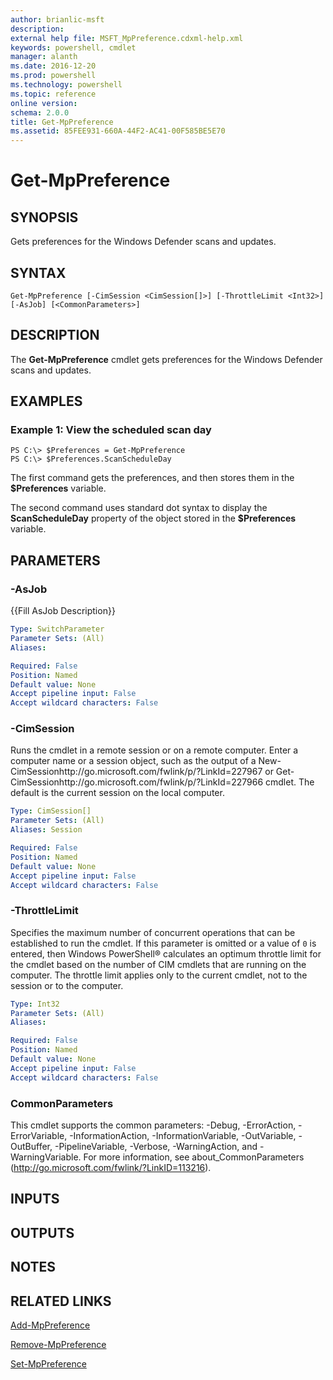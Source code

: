```yaml
---
author: brianlic-msft
description: 
external help file: MSFT_MpPreference.cdxml-help.xml
keywords: powershell, cmdlet
manager: alanth
ms.date: 2016-12-20
ms.prod: powershell
ms.technology: powershell
ms.topic: reference
online version: 
schema: 2.0.0
title: Get-MpPreference
ms.assetid: 85FEE931-660A-44F2-AC41-00F585BE5E70
---
```


# Get-MpPreference

## SYNOPSIS
Gets preferences for the Windows Defender scans and updates.

## SYNTAX

```
Get-MpPreference [-CimSession <CimSession[]>] [-ThrottleLimit <Int32>] [-AsJob] [<CommonParameters>]
```

## DESCRIPTION
The **Get-MpPreference** cmdlet gets preferences for the Windows Defender scans and updates.

## EXAMPLES

### Example 1: View the scheduled scan day
```
PS C:\> $Preferences = Get-MpPreference
PS C:\> $Preferences.ScanScheduleDay
```

The first command gets the preferences, and then stores them in the **$Preferences** variable.

The second command uses standard dot syntax to display the **ScanScheduleDay** property of the object stored in the **$Preferences** variable.

## PARAMETERS

### -AsJob
{{Fill AsJob Description}}

```yaml
Type: SwitchParameter
Parameter Sets: (All)
Aliases: 

Required: False
Position: Named
Default value: None
Accept pipeline input: False
Accept wildcard characters: False
```

### -CimSession
Runs the cmdlet in a remote session or on a remote computer.
Enter a computer name or a session object, such as the output of a New-CimSessionhttp://go.microsoft.com/fwlink/p/?LinkId=227967 or Get-CimSessionhttp://go.microsoft.com/fwlink/p/?LinkId=227966 cmdlet.
The default is the current session on the local computer.

```yaml
Type: CimSession[]
Parameter Sets: (All)
Aliases: Session

Required: False
Position: Named
Default value: None
Accept pipeline input: False
Accept wildcard characters: False
```

### -ThrottleLimit
Specifies the maximum number of concurrent operations that can be established to run the cmdlet.
If this parameter is omitted or a value of `0` is entered, then Windows PowerShell® calculates an optimum throttle limit for the cmdlet based on the number of CIM cmdlets that are running on the computer.
The throttle limit applies only to the current cmdlet, not to the session or to the computer.

```yaml
Type: Int32
Parameter Sets: (All)
Aliases: 

Required: False
Position: Named
Default value: None
Accept pipeline input: False
Accept wildcard characters: False
```

### CommonParameters
This cmdlet supports the common parameters: -Debug, -ErrorAction, -ErrorVariable, -InformationAction, -InformationVariable, -OutVariable, -OutBuffer, -PipelineVariable, -Verbose, -WarningAction, and -WarningVariable. For more information, see about_CommonParameters (http://go.microsoft.com/fwlink/?LinkID=113216).

## INPUTS

## OUTPUTS

## NOTES

## RELATED LINKS

[Add-MpPreference](./Add-MpPreference.md)

[Remove-MpPreference](./Remove-MpPreference.md)

[Set-MpPreference](./Set-MpPreference.md)


